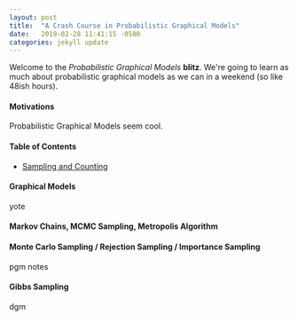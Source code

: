 ```yaml
---
layout: post
title:  "A Crash Course in Probabilistic Graphical Models"
date:   2019-02-28 11:41:15 -0500
categories: jekyll update
---
```


<script type="text/x-mathjax-config">
  MathJax.Hub.Config({
    tex2jax: {
      inlineMath: [ ['$','$'], ["\\(","\\)"] ],
      processEscapes: true
    }
  });
</script>

<script type="text/javascript" async
  src="https://cdn.mathjax.org/mathjax/latest/MathJax.js?config=TeX-MML-AM_CHTML">
</script>

Welcome to the *Probabilistic Graphical Models* **blitz**. We're going to learn as much about probabilistic graphical models as we can in a weekend (so like 48ish hours).

#### Motivations
Probabilistic Graphical Models seem cool.

#### Table of Contents
* <a href="">Sampling and Counting</a>

#### Graphical Models
yote

#### Markov Chains, MCMC Sampling, Metropolis Algorithm
#### Monte Carlo Sampling / Rejection Sampling / Importance Sampling
pgm notes

#### Gibbs Sampling
dgm
